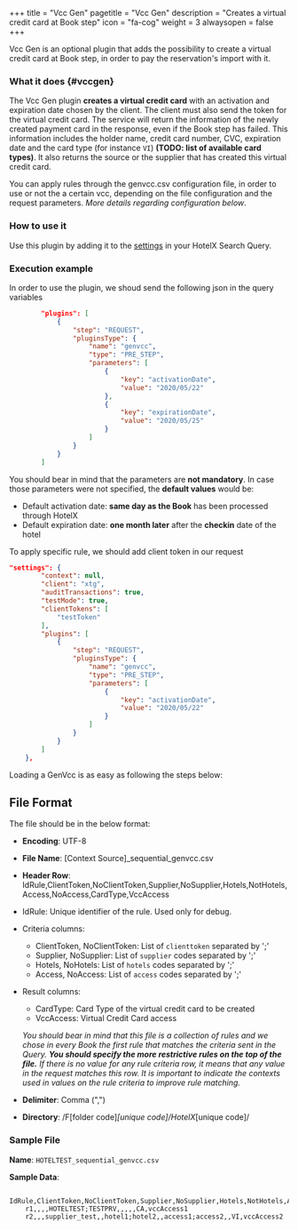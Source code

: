 +++
title = "Vcc Gen"
pagetitle = "Vcc Gen"
description = "Creates a virtual credit card at Book step"
icon = "fa-cog"
weight = 3
alwaysopen = false
+++

Vcc Gen is an optional plugin that adds the possibility to create a virtual credit card at Book step, in order to pay the reservation's import with it.

### What it does {#vccgen}

The Vcc Gen plugin **creates a virtual credit card** with an activation and expiration date chosen by the client. The client must also send the token for the virtual credit card. The service will return the information of the newly created payment card  in the response, even if the Book step has failed. This information includes the holder name, credit card number, CVC, expiration date and the card type (for instance `VI`) **(TODO: list of available card types)**. It also returns the source or the supplier that has created this virtual credit card.

You can apply rules through the genvcc.csv configuration file, in order to use or not the a certain vcc, depending on the file configuration and the request parameters. _More details regarding configuration below_.

### How to use it

Use this plugin by adding it to the [settings](https://docs.travelgatex.com/connectiontypesbuyers/hotel-x/concepts/advancedconcepts/settings/) in your HotelX Search Query.

### Execution example

In order to use the plugin, we shoud send the following json in the query variables 

```json
		"plugins": [
			{
				"step": "REQUEST",
				"pluginsType": {
					"name": "genvcc",
					"type": "PRE_STEP",
					"parameters": [
						{
							"key": "activationDate",
							"value": "2020/05/22"
						},
						{
							"key": "expirationDate",
							"value": "2020/05/25"
						}
					]
				}
			}
		]
```

You should bear in mind that the parameters are **not mandatory**. In case those parameters were not specified, the **default values** would be:

* Default activation date: **same day as the Book** has been processed through HotelX
* Default expiration date: **one month later** after the **checkin** date of the hotel

To apply specific rule, we should add client token in our request
```json
"settings": {
		"context": null,
		"client": "xtg",
		"auditTransactions": true,
		"testMode": true,
		"clientTokens": [
			"testToken"
		],
		"plugins": [
            {
				"step": "REQUEST",
				"pluginsType": {
					"name": "genvcc",
					"type": "PRE_STEP",
					"parameters": [
						{
							"key": "activationDate",
							"value": "2020/05/22"
						}
					]
				}
			}
        ]
	},
```


Loading a GenVcc is as easy as following the steps below:

## File Format

The file should be in the below format:

* **Encoding**: UTF-8
* **File Name**: [Context Source]\_sequential_genvcc.csv
* **Header Row**: IdRule,ClientToken,NoClientToken,Supplier,NoSupplier,Hotels,NotHotels,Access,NoAccess,CardType,VccAccess

* IdRule: Unique identifier of the rule. Used only for debug.  

* Criteria columns: 
   * ClientToken, NoClientToken: List of `clienttoken` separated by ';'
   * Supplier, NoSupplier: List of `supplier` codes separated by ';'
   * Hotels, NoHotels: List of `hotels` codes separated by ';'
   * Access, NoAccess: List of `access` codes separated by ';'

* Result columns: 
   * CardType: Card Type of the virtual credit card to be created
   * VccAccess: Virtual Credit Card access
    
    
    _You should bear in mind that this file is a collection of rules and we chose in every Book the first rule that matches the criteria sent in the Query. **You should specify the more restrictive rules on the top of the file.**
    If there is no value for any rule criteria row, it means that any value in the request matches this row. 
    It is important to indicate the contexts used in values on the rule criteria to improve rule matching._


* **Delimiter**:  Comma (",")

* **Directory**:  /F[folder code]_[unique code]/HotelX_[unique code]/

### Sample File

**Name**: `HOTELTEST_sequential_genvcc.csv`

**Sample Data**:

```csv
    IdRule,ClientToken,NoClientToken,Supplier,NoSupplier,Hotels,NotHotels,Access,NoAccess,CardType,VccAccess
    r1,,,,HOTELTEST;TESTPRV,,,,,CA,vccAccess1
    r2,,,supplier_test,,hotel1;hotel2,,access1;access2,,VI,vccAccess2
```